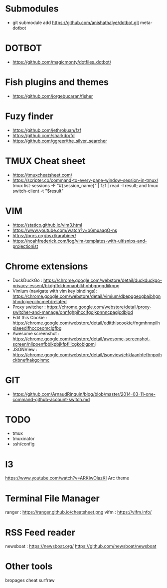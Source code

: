 # Submodules
- git submodule add https://github.com/anishathalye/dotbot.git meta-dotbot

# DOTBOT
- https://github.com/magicmonty/dotfiles_dotbot/

# Fish plugins and themes
- https://github.com/jorgebucaran/fisher

# Fuzy finder
- https://github.com/jethrokuan/fzf
- https://github.com/sharkdp/fd
- https://github.com/ggreer/the_silver_searcher

# TMUX Cheat sheet
- https://tmuxcheatsheet.com/
- https://scripter.co/command-to-every-pane-window-session-in-tmux/
tmux list-sessions -F "#{session_name}" | fzf | read -l result; and tmux switch-client -t "$result"

# VIM
- https://statico.github.io/vim3.html
- https://www.youtube.com/watch?v=b6muaaqO-ns
- https://pqrs.org/osx/karabiner/
- https://noahfrederick.com/log/vim-templates-with-ultisnips-and-projectionist

# Chrome extensions
- DuckDuckGo : https://chrome.google.com/webstore/detail/duckduckgo-privacy-essent/bkdgflcldnnnapblkhphbgpggdiikppg
- Vimium (navigate with vim key bindings): https://chrome.google.com/webstore/detail/vimium/dbepggeogbaibhgnhhndojpepiihcmeb/related
- Proxy switcher : https://chrome.google.com/webstore/detail/proxy-switcher-and-manage/onnfghpihccifgojkpnnncpagjcdbjod
- Edit this Cookie : https://chrome.google.com/webstore/detail/editthiscookie/fngmhnnpilhplaeedifhccceomclgfbg
- Awesome screenshot : https://chrome.google.com/webstore/detail/awesome-screenshot-screen/nlipoenfbbikpbjkfpfillcgkoblgpmj
- JSONView : https://chrome.google.com/webstore/detail/jsonview/chklaanhfefbnpoihckbnefhakgolnmc

# GIT
- https://github.com/ArnaudRinquin/blog/blob/master/2014-03-11-one-command-github-account-switch.md

# TODO
- tmux
- tmuxinator
- ssh/config

# I3
https://www.youtube.com/watch?v=ARKIwOlazKI
Arc theme

# Terminal File Manager
ranger : https://ranger.github.io/cheatsheet.png
vifm : https://vifm.info/

# RSS Feed reader
newsboat : https://newsboat.org/ https://github.com/newsboat/newsboat

# Other tools
bropages
cheat
surfraw
